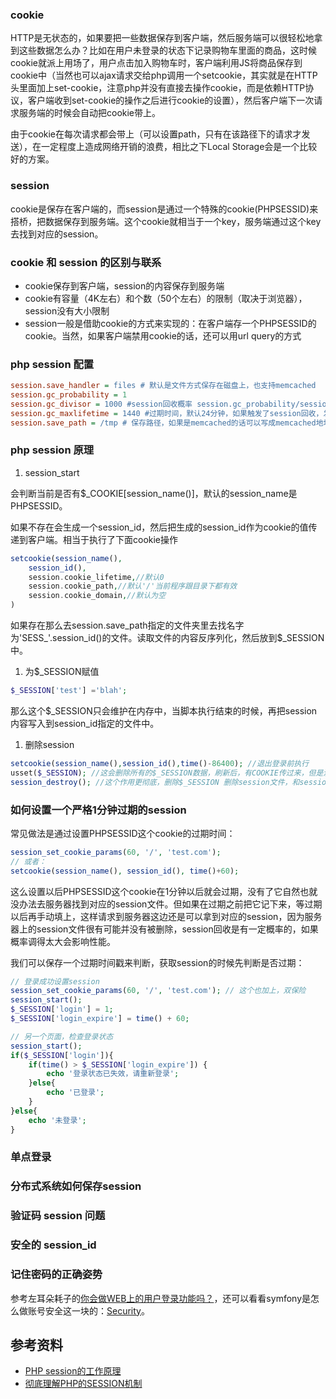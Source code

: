 ### cookie
HTTP是无状态的，如果要把一些数据保存到客户端，然后服务端可以很轻松地拿到这些数据怎么办？比如在用户未登录的状态下记录购物车里面的商品，这时候cookie就派上用场了，用户点击加入购物车时，客户端利用JS将商品保存到cookie中（当然也可以ajax请求交给php调用一个setcookie，其实就是在HTTP头里面加上set-cookie，注意php并没有直接去操作cookie，而是依赖HTTP协议，客户端收到set-cookie的操作之后进行cookie的设置），然后客户端下一次请求服务端的时候会自动把cookie带上。

由于cookie在每次请求都会带上（可以设置path，只有在该路径下的请求才发送），在一定程度上造成网络开销的浪费，相比之下Local Storage会是一个比较好的方案。

### session
cookie是保存在客户端的，而session是通过一个特殊的cookie(PHPSESSID)来搭桥，把数据保存到服务端。这个cookie就相当于一个key，服务端通过这个key去找到对应的session。

### cookie 和 session 的区别与联系

- cookie保存到客户端，session的内容保存到服务端
- cookie有容量（4K左右）和个数（50个左右）的限制（取决于浏览器），session没有大小限制
- session一般是借助cookie的方式来实现的：在客户端存一个PHPSESSID的cookie。当然，如果客户端禁用cookie的话，还可以用url query的方式


### php session 配置

```ini
session.save_handler = files # 默认是文件方式保存在磁盘上，也支持memcached
session.gc_probability = 1
session.gc_divisor = 1000 #session回收概率 session.gc_probability/session.gc_divisor: 1/1000
session.gc_maxlifetime = 1440 #过期时间，默认24分钟，如果触发了session回收，发现session的最后修改时间是24分钟以前了，那么会删除这个session文件
session.save_path = /tmp # 保存路径，如果是memcached的话可以写成memcached地址，比如 tcp://127.0.0.1:11211
```

### php session 原理

1. session_start

会判断当前是否有$_COOKIE[session_name()]，默认的session_name是PHPSESSID。

如果不存在会生成一个session_id，然后把生成的session_id作为cookie的值传递到客户端。相当于执行了下面cookie操作

```php
setcookie(session_name(),
    session_id(),
    session.cookie_lifetime,//默认0
    session.cookie_path,//默认'/'当前程序跟目录下都有效
    session.cookie_domain,//默认为空
)
```

如果存在那么去session.save_path指定的文件夹里去找名字为'SESS_'.session_id()的文件。读取文件的内容反序列化，然后放到$_SESSION中。

1. 为$_SESSION赋值

```php
$_SESSION['test'] ='blah';
```
那么这个$_SESSION只会维护在内存中，当脚本执行结束的时候，再把session内容写入到session_id指定的文件中。

1. 删除session

```php
setcookie(session_name(),session_id(),time()-86400); //退出登录前执行
usset($_SESSION); //这会删除所有的$_SESSION数据，刷新后，有COOKIE传过来，但是没有数据。
session_destroy(); //这个作用更彻底，删除$_SESSION 删除session文件，和session_id
```

### 如何设置一个严格1分钟过期的session
常见做法是通过设置PHPSESSID这个cookie的过期时间：
```php
session_set_cookie_params(60, '/', 'test.com');
// 或者：
setcookie(session_name(), session_id(), time()+60);
```
这么设置以后PHPSESSID这个cookie在1分钟以后就会过期，没有了它自然也就没办法去服务器找到对应的session文件。但如果在过期之前把它记下来，等过期以后再手动填上，这样请求到服务器这边还是可以拿到对应的session，因为服务器上的session文件很有可能并没有被删除，session回收是有一定概率的，如果概率调得太大会影响性能。

我们可以保存一个过期时间戳来判断，获取session的时候先判断是否过期：
```php
// 登录成功设置session
session_set_cookie_params(60, '/', 'test.com'); // 这个也加上，双保险
session_start();
$_SESSION['login'] = 1;
$_SESSION['login_expire'] = time() + 60;

// 另一个页面，检查登录状态
session_start();
if($_SESSION['login']){
    if(time() > $_SESSION['login_expire']) {
        echo '登录状态已失效，请重新登录';
    }else{
        echo '已登录';
    }
}else{
    echo '未登录';
}
```

### 单点登录

### 分布式系统如何保存session

### 验证码 session 问题

### 安全的 session_id

### 记住密码的正确姿势
参考左耳朵耗子的[你会做WEB上的用户登录功能吗？](https://coolshell.cn/articles/5353.html)，还可以看看symfony是怎么做账号安全这一块的：[Security](https://symfony.com/doc/current/security.html)。



## 参考资料
- [PHP session的工作原理](http://www.nowamagic.net/librarys/veda/detail/358)
- [彻底理解PHP的SESSION机制](https://www.cnblogs.com/acpp/archive/2011/06/10/2077592.html)

